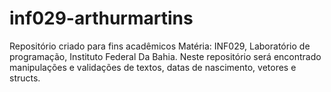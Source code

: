 # inf029-arthurmartins
Repositório criado para fins acadêmicos
Matéria: INF029, Laboratório de programação, Instituto Federal Da Bahia.
Neste repositório será encontrado manipulações e validações de textos, datas de nascimento, vetores e structs.
